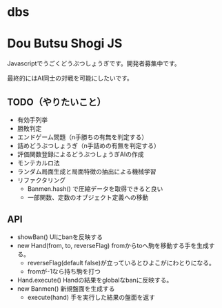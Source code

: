 dbs
===

# Dou Butsu Shogi JS

Javascriptでうごくどうぶつしょうぎです。開発者募集中です。

最終的にはAI同士の対戦を可能にしたいです。

## TODO（やりたいこと）

* 有効手列挙
* 勝敗判定
* エンドゲーム問題（n手勝ちの有無を判定する）
* 詰めどうぶつしょうぎ（n手詰めの有無を判定する）
* 評価関数登録によるどうぶつしょうぎAIの作成
* モンテカルロ法
* ランダム局面生成と局面特徴の抽出による機械学習
* リファクタリング
  * Banmen.hash() で圧縮データを取得できると良い
  * 一部関数、定数のオブジェクト定義への移動

## API

* showBan() UIにbanを反映する
* new Hand(from, to, reverseFlag) fromからtoへ駒を移動する手を生成する。
  * reverseFlag(default false)が立っているとひよこがにわとりになる。
  * fromが-1なら持ち駒を打つ
* Hand.execute() Handの結果をglobalなbanに反映する。
* new Banmen() 新規盤面を生成する
  * execute(hand) 手を実行した結果の盤面を返す
